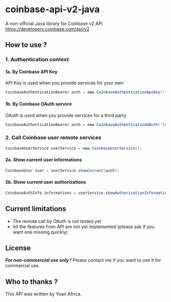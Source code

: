 # coinbase-api-v2-java
A non-official Java library for Coinbase v2 API
https://developers.coinbase.com/api/v2

## How to use ?

### 1. Authentication context

#### 1a. By Coinbase API Key

API Key is used when you provide services for your own
```java
CoinbaseAuthenticationBearer auth = new CoinbaseAuthenticationApiKey("{MY_COINBASE_API_KEY}");
```


#### 1b. By Coinbase OAuth service

OAuth is used when you provide services for a third party
```java
CoinbaseAuthenticationBearer auth = new CoinbaseAuthenticationOAuth("{ACCESS_TOKEN_RETRIEVED_BY_AUTH}");
```


### 2. Call Coinbase user remote services

```java
CoinbaseUserService userService = new CoinbaseUserService();
```

#### 2a. Show current user informations
```java
CoinbaseUser user = userService.showCurrent(auth);
```


#### 2b. Show current user authorizations
```java
CoinbaseAuthInfo informations = userService.showAuthorizationInformation(auth);
```

## Current limitations
	
- The remote call by OAuth is not tested yet
- All the features from API are not yet implemented (please ask if you want one missing quickly)


## License
__***For non-commercial use only !***__
Please contact me if you want to use it for commercial use.


## Who to thanks ?
This API was written by Yoan Africa.
